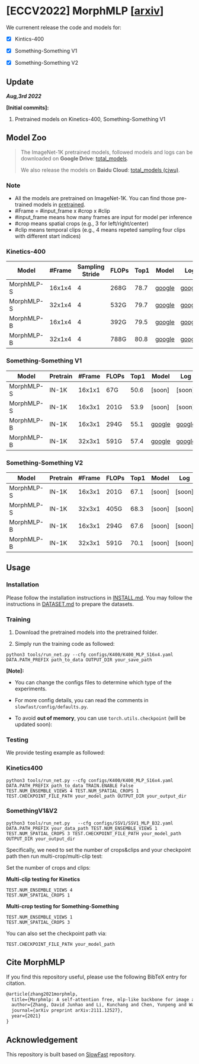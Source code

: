 # [ECCV2022] MorphMLP \[[arxiv](https://arxiv.org/abs/2111.12527)\]

We currenent release the code and models for:

- [x] Kintics-400
- [x] Something-Something V1
- [x] Something-Something V2




## Update

***Aug,3rd 2022***

**\[Initial commits\]:** 

1. Pretrained models on Kinetics-400, Something-Something V1



## Model Zoo

> The ImageNet-1K pretrained models, followed models and logs can be downloaded on **Google Drive**: [total_models](https://drive.google.com/drive/folders/1VIJTQtc69l11MxDNiq-OzyPEAlUVNHIx?usp=sharing).
>
> We also release the models on **Baidu Cloud**: [total_models (cjwu)](https://pan.baidu.com/s/11oYfumslhIf7pdG3M-jYlQ).

### Note

- All the models are pretrained on ImageNet-1K. You can find those pre-trained models in [pretrained](https://drive.google.com/drive/folders/105DRws977iNnjEv-Hjfix5Q3JtzqoDUm?usp=sharing).
-  \#Frame = \#input_frame x \#crop x \#clip
  - \#input_frame means how many frames are input for model per inference
  - \#crop means spatial crops (e.g., 3 for left/right/center)
  - \#clip means temporal clips (e.g., 4 means repeted sampling four clips with different start indices) 

### Kinetics-400

| Model       | #Frame | Sampling Stride | FLOPs | Top1 | Model                                                        | Log                                                          | config                                                        |
| ----------- | ------ | --------------- | ----- | ---- | ------------------------------------------------------------ | ------------------------------------------------------------ | ------------------------------------------------------------ |
| MorphMLP-S | 16x1x4 | 4            | 268G  | 78.7 | [google](https://drive.google.com/file/d/1UVMYES1yXO9ZzJOHcYKbMmyX30w3s9uo/view?usp=sharing) | [google](https://drive.google.com/file/d/1WEYSe1RK68EHRehBZgzLUEOKDX_JGBsZ/view?usp=sharing) |[config](configs/K400/K400_MLP_S16x4.yaml) |
| MorphMLP-S | 32x1x4 | 4            | 532G  | 79.7 | [google](https://drive.google.com/file/d/1u9jjka6Ea-o5Isy1xb4Y_PR6LfqLg3QV/view?usp=sharing)                                                            | [google](https://drive.google.com/file/d/1ik9_OnG85boYGqXwN3TIaf1nDnE-J50V/view?usp=sharing) | [config](configs/K400/K400_MLP_S32x4.yaml) |
| MorphMLP-B | 16x1x4 | 4            | 392G  | 79.5 | [google](https://drive.google.com/file/d/1bmJcpcln9fVEj_o8fzFYHjup7dRGbJeD/view?usp=sharing) | [google](https://drive.google.com/file/d/1uazG3dahCxms2V1MMuvntkTkcCp0A1oV/view?usp=sharing) | [config](configs/K400/K400_MLP_B16x4.yaml) |
| MorphMLP-B | 32x1x4 | 4            | 788G | 80.8 | [google](https://drive.google.com/file/d/17iu9L5lnQ0CucXV1vvlJZDAF2RfXqdYu/view?usp=sharing) | [google](https://drive.google.com/file/d/17sCcKYb5F2axvPFd_TWAk74fC2bBGdK1/view?usp=sharing) | [config](configs/K400/K400_MLP_B32x4.yaml) |

### Something-Something V1

| Model       | Pretrain | #Frame | FLOPs | Top1 | Model                                                        | Log                                                          | config                                                        |
| ----------- | -------- | ------ | ----- | ---- | ------------------------------------------------------------ | ------------------------------------------------------------ | ------------------------------------------------------------ |
| MorphMLP-S | IN-1K     | 16x1x1 | 67G  | 50.6 | [soon] | [soon] |[config](configs/SSV1/SSV1_MLP_S16.yaml) |
| MorphMLP-S | IN-1K     | 16x3x1 | 201G  | 53.9 | [soon] | [soon] |[config](configs/SSV1/SSV1_MLP_S32.yaml) |
| MorphMLP-B | IN-1K     | 16x3x1 | 294G  | 55.1 | [google](https://drive.google.com/file/d/1Cz4xQ4Uad9AiQbmTwDElml_Dxe1Nw2SN/view?usp=sharing) | [google](https://drive.google.com/file/d/1QJ7QgB1TTrlbJMfYyMm4hmt0AW9YxkJz/view?usp=sharing) |[config](configs/SSV1/SSV1_MLP_B16.yaml) |
| MorphMLP-B | IN-1K     | 32x3x1 | 591G  | 57.4 | [google](https://drive.google.com/file/d/1yxwoR53L0qRU44MRx9gZM2D6YPU4_eZw/view?usp=sharing) | [google](https://drive.google.com/file/d/1YVHPDKhtjFvcSrAwXZWswBhgoyRR6q8g/view?usp=sharing) |[config](configs/SSV1/SSV1_MLP_B32.yaml) |

### Something-Something V2

| Model       | Pretrain | #Frame | FLOPs | Top1 | Model                                                        | Log                                                          | config                                                        |
| ----------- | -------- | ------ | ----- | ---- | ------------------------------------------------------------ | ------------------------------------------------------------ | ------------------------------------------------------------ |
| MorphMLP-S | IN-1K    | 16x3x1 | 201G  | 67.1 | [soon] | [soon] |[config](configs/SSV2/SSV2_MLP_S16.yaml) |
| MorphMLP-S | IN-1K    | 32x3x1 | 405G  | 68.3 | [soon] | [soon] |[config](configs/SSV2/SSV2_MLP_S32.yaml) |
| MorphMLP-B | IN-1K     | 16x3x1 | 294G  | 67.6 | [soon]| [soon] |[config](configs/SSV2/SSV2_MLP_B16.yaml) |
| MorphMLP-B | IN-1K    | 32x3x1 | 591G  | 70.1 | [soon]| [soon] |[config](configs/SSV2/SSV2_MLP_B32.yaml) |

## Usage

### Installation

Please follow the installation instructions in [INSTALL.md](INSTALL.md). You may follow the instructions in [DATASET.md](DATASET.md) to prepare the datasets.

### Training

1. Download the pretrained models into the pretrained folder.

2. Simply run the training code as followed:
  ```shell
  python3 tools/run_net.py --cfg configs/K400/K400_MLP_S16x4.yaml DATA.PATH_PREFIX path_to_data OUTPUT_DIR your_save_path
  ```


**[Note]:**

- You can change the configs files to determine which type of the experiments.

- For more config details, you can read the comments in `slowfast/config/defaults.py`.

- To avoid **out of memory**, you can use `torch.utils.checkpoint` (will be updated soon):



### Testing

We provide testing example as followed:
### Kinetics400
```shell
python3 tools/run_net.py --cfg configs/K400/K400_MLP_S16x4.yaml DATA.PATH_PREFIX path_to_data TRAIN.ENABLE False  TEST.NUM_ENSEMBLE_VIEWS 4 TEST.NUM_SPATIAL_CROPS 1 TEST.CHECKPOINT_FILE_PATH your_model_path OUTPUT_DIR your_output_dir
```
### SomethingV1&V2
```shell
python3 tools/run_net.py   --cfg configs/SSV1/SSV1_MLP_B32.yaml DATA.PATH_PREFIX your_data_path TEST.NUM_ENSEMBLE_VIEWS 1 TEST.NUM_SPATIAL_CROPS 3 TEST.CHECKPOINT_FILE_PATH your_model_path OUTPUT_DIR your_output_dir
```

Specifically, we need to set the number of crops&clips and your checkpoint path then run multi-crop/multi-clip test:


 Set the number of crops and clips:

   **Multi-clip testing for Kinetics**

   ```shell
   TEST.NUM_ENSEMBLE_VIEWS 4
   TEST.NUM_SPATIAL_CROPS 1
   ```

   **Multi-crop testing for Something-Something**

   ```shell
   TEST.NUM_ENSEMBLE_VIEWS 1
   TEST.NUM_SPATIAL_CROPS 3
   ```

 You can also set the checkpoint path via:

   ```shell
   TEST.CHECKPOINT_FILE_PATH your_model_path
   ```

##  Cite MorphMLP

If you find this repository useful, please use the following BibTeX entry for citation.

```latex
@article{zhang2021morphmlp,
  title={Morphmlp: A self-attention free, mlp-like backbone for image and video},
  author={Zhang, David Junhao and Li, Kunchang and Chen, Yunpeng and Wang, Yali and Chandra, Shashwat and Qiao, Yu and Liu, Luoqi and Shou, Mike Zheng},
  journal={arXiv preprint arXiv:2111.12527},
  year={2021}
}
```

## Acknowledgement

This repository is built based on [SlowFast](https://github.com/facebookresearch/SlowFast) repository.

